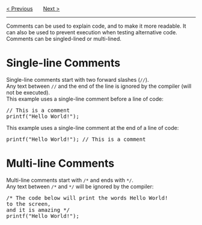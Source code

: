 <a href="/Output/New-Lines.md">&lt; Previous</a>
&nbsp;&nbsp;&nbsp;&nbsp;&nbsp;
<a href="/Variables.md">Next &gt;</a>
<hr>
Comments can be used to explain code, and to make it more readable. It can also be used to prevent execution when testing alternative code.
<br>
Comments can be singled-lined or multi-lined.
<h1>Single-line Comments</h1>
Single-line comments start with two forward slashes (<code>//</code>).
<br>
Any text between <code>//</code> and the end of the line is ignored by the compiler (will not be executed).
<br>
This example uses a single-line comment before a line of code:
<pre>
// This is a comment
printf("Hello World!");
</pre>
This example uses a single-line comment at the end of a line of code:
<pre>printf("Hello World!"); // This is a comment</pre>
<h1>Multi-line Comments</h1>
Multi-line comments start with <code>/*</code> and ends with <code>*/</code>.
<br>
Any text between <code>/*</code> and <code>*/</code> will be ignored by the compiler:
<pre>
/* The code below will print the words Hello World!
to the screen,
and it is amazing */
printf("Hello World!");
</pre>
